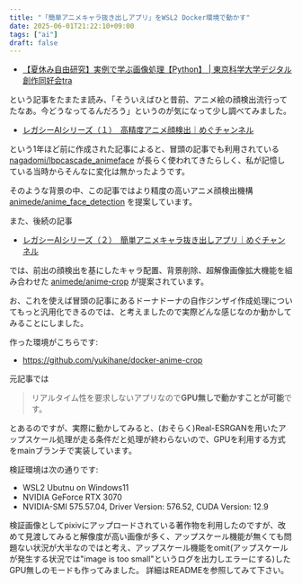 ```yaml
---
title: "「簡単アニメキャラ抜き出しアプリ」をWSL2 Docker環境で動かす"
date: 2025-06-01T21:22:10+09:00
tags: ["ai"]
draft: false
---
```


- [【夏休み自由研究】実例で学ぶ画像処理【Python】 | 東京科学大学デジタル創作同好会tra](https://trap.jp/post/1362/)

という記事をたまたま読み、「そういえばひと昔前、アニメ絵の顔検出流行ってたなあ。今どうなってるんだろう」というのが気になって少し調べてみました。

- [レガシーAIシリーズ（１）　高精度アニメ顔検出｜めぐチャンネル](https://note.com/ai_meg/n/n3cbc258dfa3e)

という1年ほど前に作成された記事によると、冒頭の記事でも利用されている [nagadomi/lbpcascade_animeface](https://github.com/nagadomi/lbpcascade_animeface) が長らく使われてきたらしく、私が記憶している当時からそんなに変化は無かったようです。

そのような背景の中、この記事ではより精度の高いアニメ顔検出機構 [animede/anime_face_detection](https://github.com/animede/anime_face_detection) を提案しています。

また、後続の記事

- [レガシーAIシリーズ（２）　簡単アニメキャラ抜き出しアプリ｜めぐチャンネル](https://note.com/ai_meg/n/n7e02b5ac878c)

では、前出の顔検出を基にしたキャラ配置、背景削除、超解像画像拡大機能を組み合わせた [animede/anime-crop](https://github.com/animede/anime-crop) が提案されています。

お、これを使えば冒頭の記事にあるドーナドーナの自作ジンザイ作成処理についてもっと汎用化できるのでは、と考えましたので実際どんな感じなのか動かしてみることにしました。

作った環境がこちらです:

- https://github.com/yukihane/docker-anime-crop

元記事では

> リアルタイム性を要求しないアプリなので**GPU無しで動かすことが可能**です。

とあるのですが、実際に動かしてみると、(おそらく)Real-ESRGANを用いたアップスケール処理が走る条件だと処理が終わらないので、GPUを利用する方式をmainブランチで実装しています。

検証環境は次の通りです:

- WSL2 Ubutnu on Windows11
- NVIDIA GeForce RTX 3070
- NVIDIA-SMI 575.57.04, Driver Version: 576.52, CUDA Version: 12.9

検証画像としてpixivにアップロードされている著作物を利用したのですが、改めて見渡してみると解像度が高い画像が多く、アップスケール機能が無くても問題ない状況が大半なのではと考え、アップスケール機能をomit(アップスケールが発生する状況では"image is too small"というログを出力しエラーにする)したGPU無しのモードも作ってみました。
詳細はREADMEを参照してみて下さい。
